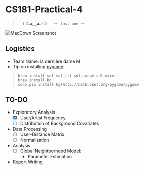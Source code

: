 # CS181-Practical-4


>		(づ｡◕‿‿◕｡)づ	 ~~ last one ~~

![MacDown Screenshot](http://www.ladym.com/wp-content/uploads/2012/04/ladym_greenteamc_whole_h.jpg)

## Logistics

* Team Name: la dernière dame M
* Tip on installing [pygame](http://stackoverflow.com/questions/22314904/installing-pygame-with-enthought-canopy-on-mac):

>     brew install sdl sdl_ttf sdl_image sdl_mixer
>     brew install hg
>     sudo pip install hg+http://bitbucket.org/pygame/pygame


## TO-DO

* Exploratory Analysis
	- [x] User/Artist Frequency
	- [ ] Distribution of Background Covariates
* Data Processing
	- [ ] User-Distance Matrix
	- [ ] Normalization
* Analysis
	- [ ] Global Neightborhood Model: 
		* Parameter Estimation
* Report Writing
